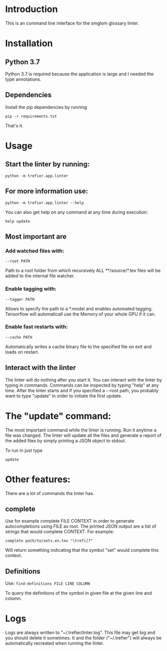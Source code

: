 # Introduction

This is an command line interface for the smglom glossary linter.

# Installation

## Python 3.7

Python 3.7 is required because the application is large and
I needed the type annotations.

## Dependencies

Install the pip dependencies by running

`pip -r requirements.txt`

That's it.

# Usage

## Start the linter by running:

`python -m trefier.app.linter`

## For more information use:

`python -m trefier.app.linter --help`

You can also get help on any command at any time during execution:

`help update`

## Most important are

### Add watched files with:

`--root PATH`

Path to a root folder from which recursively ALL \*\*/source/\*.tex files will be added to the internal file watcher.

### Enable tagging with:

`--tagger PATH`

Allows to specify the path to a *.model and enables automated tagging. Tensorflow will automaticall use the Memory of your whole GPU if it can.

### Enable fast restarts with:

`--cache PATH`

Automatically writes a cache binary file to the specified file on exit and loads on restart.

## Interact with the linter

The linter will do nothing after you start it.
You can interact with the linter by typing in commands.
Commands can be inspected by typing "help" at any time.
After the linter starts and if you specified a --root path, you
probably want to type "update" in order to initiate the first update.

# The "update" command:

The most important command while the linter is running.
Run it anytime a file was changed.
The linter will update all the files and generate a report of the added
files by simply printing a JSON object to stdout.

To run in just type

`update`

# Other features:

There are a lot of commands the linter has.

## complete

Use for example complete FILE CONTEXT in order to generate autocompletions
using FILE as root. The printed JSON output are a list of strings that
would complete CONTEXT. For example:

`complete path/to/sets.en.tex "\trefi[?"`

Will return something indicating that the symbol "set" would complete
this context.

## Definitions

Use:
`find-definitions FILE LINE COLUMN`

To query the definitions of the symbol in given file
at the given line and column.

# Logs

Logs are always written to "~/.trefier/linter.log".
This file may get big and you should delete it sometimes.
It and the folder ("~/.trefier") will always be automatically recreated when running the linter.

